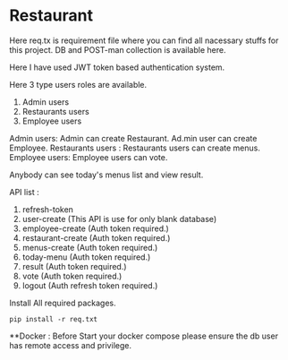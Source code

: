 # Restaurant

<p>Here req.tx is requirement file where you can find all nacessary stuffs for this project. DB and POST-man collection is available here. </p>

Here I have used JWT token based authentication system.

Here 3 type users roles are available. 
1. Admin users 
2. Restaurants users
3. Employee users

Admin users:  Admin can create Restaurant. Ad.min user can create Employee. 
Restaurants users : Restaurants users can create menus.
Employee users: Employee users can vote.

Anybody can see today's menus list and view result.

API list : 
1. refresh-token
2. user-create (This API is use for only blank database)
3. employee-create (Auth token required.)
4. restaurant-create (Auth token required.)
5. menus-create (Auth token required.)
6. today-menu (Auth token required.)
7. result (Auth token required.)
8. vote (Auth token required.)
9. logout (Auth refresh token required.)

Install All required packages. 

<code>pip install -r req.txt </code>


**Docker : Before Start your docker compose please ensure the db user has remote access and privilege. 
 

